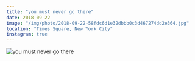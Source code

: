 ```yaml
---
title: "you must never go there"
date: 2018-09-22
image: "/img/photo/2018-09-22-58fdc6d1e32dbbb0c3d467274dd2e364.jpg"
location: "Times Square, New York City"
instagram: true
---
```


![you must never go there](/img/photo/2018-09-22-58fdc6d1e32dbbb0c3d467274dd2e364.jpg)
